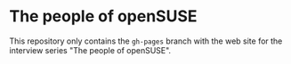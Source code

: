 # The people of openSUSE

This repository only contains the `gh-pages` branch with the web site for the
interview series "The people of openSUSE".
